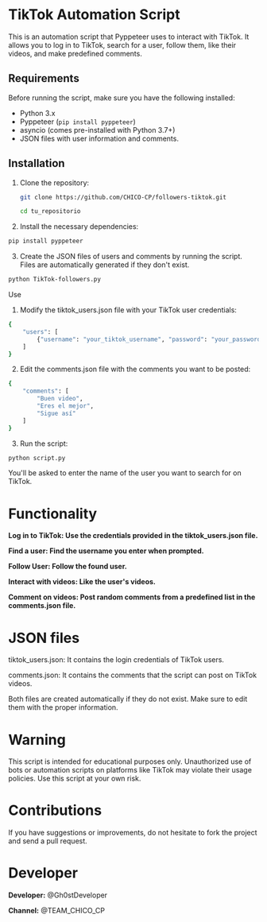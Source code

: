 # TikTok Automation Script

This is an automation script that Pyppeteer uses to interact with TikTok. It allows you to log in to TikTok, search for a user, follow them, like their videos, and make predefined comments.

## Requirements

Before running the script, make sure you have the following installed:

- Python 3.x
- Pyppeteer (`pip install pyppeteer`)
- asyncio (comes pre-installed with Python 3.7+)
- JSON files with user information and comments.

## Installation

1. Clone the repository:

   ```bash
   git clone https://github.com/CHICO-CP/followers-tiktok.git
   ```
   ```bash
   cd tu_repositorio
   ```

2. Install the necessary dependencies:
```bash
pip install pyppeteer
```

3. Create the JSON files of users and comments by running the script. Files are automatically generated if they don't exist.

```bash
python TikTok-followers.py
```

Use

1. Modify the tiktok_users.json file with your TikTok user credentials:

```bash
{
    "users": [
        {"username": "your_tiktok_username", "password": "your_password"}
    ]
}
```

2. Edit the comments.json file with the comments you want to be posted:

```bash
{
    "comments": [
        "Buen video",
        "Eres el mejor",
        "Sigue así"
    ]
}
```

3. Run the script:

```bash
python script.py
```
You'll be asked to enter the name of the user you want to search for on TikTok.



# Functionality

**Log in to TikTok: Use the credentials provided in the tiktok_users.json file.**

**Find a user: Find the username you enter when prompted.**

**Follow User: Follow the found user.**

**Interact with videos: Like the user's videos.**

**Comment on videos: Post random comments from a predefined list in the comments.json file.**


# JSON files

tiktok_users.json: It contains the login credentials of TikTok users.

comments.json: It contains the comments that the script can post on TikTok videos.


Both files are created automatically if they do not exist. Make sure to edit them with the proper information.

# Warning

This script is intended for educational purposes only. Unauthorized use of bots or automation scripts on platforms like TikTok may violate their usage policies. Use this script at your own risk.

# Contributions

If you have suggestions or improvements, do not hesitate to fork the project and send a pull request.

# Developer

**Developer:** @Gh0stDeveloper

**Channel:** @TEAM_CHICO_CP

